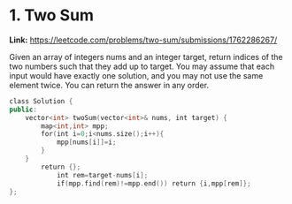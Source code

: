 # 1. Two Sum

**Link:** https://leetcode.com/problems/two-sum/submissions/1762286267/

Given an array of integers nums and an integer target, return indices of the two numbers such that they add up to target. You may assume that each input would have exactly one solution, and you may not use the same element twice. You can return the answer in any order.

```cpp
class Solution {
public:
    vector<int> twoSum(vector<int>& nums, int target) {
        map<int,int> mpp;
        for(int i=0;i<nums.size();i++){
            mpp[nums[i]]=i;
        }
    }
        return {};
            int rem=target-nums[i];
            if(mpp.find(rem)!=mpp.end()) return {i,mpp[rem]};
};
```
